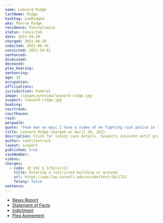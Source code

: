 ```yaml
---
name: Leonard Ridge
lastName: Ridge
hashtag: LeoRidge4
aka: Pearce Ridge
residence: Pennsylvania
status: Convicted
date: 2021-04-20
charged: 2021-04-20
indicted: 2021-06-16
convicted: 2021-10-01
sentenced:
dismissed:
deceased:
plea_hearing:
sentencing:
age: 19
occupation:
affiliations:
jurisdiction: Federal
image: /images/preview/leonard-ridge.jpg
suspect: leonard-ridge.jpg
booking:
courtroom:
courthouse:
raid:
perpwalk:
quote: "Yeah man so epic I have a video of me fighting riot police in the capital [sic] building"
title: Leonard Ridge charged on April 20, 2021
description: Click for latest case details. Suspects innocent until proven guilty.
author: seditiontrack
layout: suspect
published: true
caseNumber:
videos:
charges:
  - code: 18 USC § 1752(a)(1)
    title: Entering a restricted building or grounds
    url: https://www.law.cornell.edu/uscode/text/18/1752
    felony: false
sentence:
---
```


- [News Report](https://6abc.com/leonard-ridge-capitol-riot-bucks-county-pennsylvania-snapchat/10675548/)
- [Statement of Facts](https://www.justice.gov/usao-dc/case-multi-defendant/file/1396541/download)
- [Indictment](https://extremism.gwu.edu/sites/g/files/zaxdzs2191/f/Leonard%20Pearso%20Ridge%20IV%20Indictment.pdf)
- [Plea Agreement](https://extremism.gwu.edu/sites/g/files/zaxdzs2191/f/Leonard%20Pearson%20Ridge%20IV%20Plea%20Agreement.pdf)

